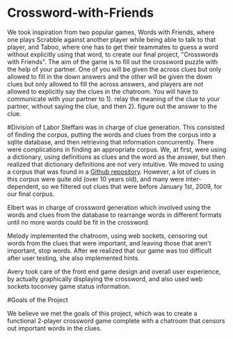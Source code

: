 # Crossword-with-Friends
We took inspiration from two popular games, Words with Friends, where one plays Scrabble against another player while being able to talk to that player, and Taboo, where one has to get their teammates to guess a word without explicitly using that word, to create our final project, "Crosswords with Friends". The aim of the game is to fill out the crossword puzzle with the help of your partner. One of you will be given the across clues but only allowed to fill in the down answers and the other will be given the down clues but only allowed to fill the across answers, and players are not allowed to explicitly say the clues in the chatroom. You will have to communicate with your partner to 1). relay the meaning of the clue to your partner, without saying the clue, and then 2). figure out the answer to the clue. 

#Division of Labor
Steffani was in charge of clue generation. This consisted of finding the corpus, putting the words and clues from the corpus into a sqlite database, and then retrieving that information concurrently. There were complications in finding an appropriate corpus. We, at first, were using a dictionary, using definitions as clues and the word as the answer, but then realized that dictionary definitions are not very intuitive. We moved to using a corpus that was found in a <a href='https://github.com/donohoe/nyt-crossword'>Github repository</a>. However, a lot of clues in this corpus were quite old (over 10 years old), and many were inter-dependent, so we filtered out clues that were before January 1st, 2009, for our final corpus.

Elbert was in charge of crossword generation which involved using the words and clues from the database to rearrange words in different formats until no more words could be fit in the crossword.

Melody implemented the chatroom, using web sockets, censoring out words from the clues that were important, and leaving those that aren't important, stop words. After we realized that our game was too difficult after user testing, she also implemented hints.

Avery took care of the front end game design and overall user experience, by actually graphically displaying the crossword, and also used web sockets toconvey game status information. 


#Goals of the Project

We believe we met the goals of this project, which was to create a functional 2-player crossword game complete with a chatroom that censors out important words in the clues. 

